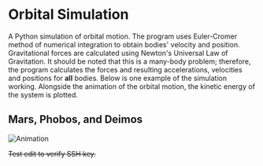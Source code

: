 # Orbital Simulation

A Python simulation of orbital motion. The program uses Euler-Cromer method of
numerical integration to obtain bodies' velocity and position. Gravitational
forces are calculated using Newton's Universal Law of Gravitation. It should be
noted that this is a many-body problem; therefore, the program calculates the
forces and resulting accelerations, velocities and positions for **all** bodies.
Below is one example of the simulation working. Alongside the animation of the
orbital motion, the kinetic energy of the system is plotted.

## Mars, Phobos, and Deimos

![Animation](mars.gif?raw=true)

~~Test edit to verify SSH key.~~
